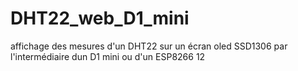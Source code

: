# DHT22_web_D1_mini
affichage des mesures d'un DHT22 sur un écran oled SSD1306 par l'intermédiaire dun D1 mini ou d'un ESP8266 12
